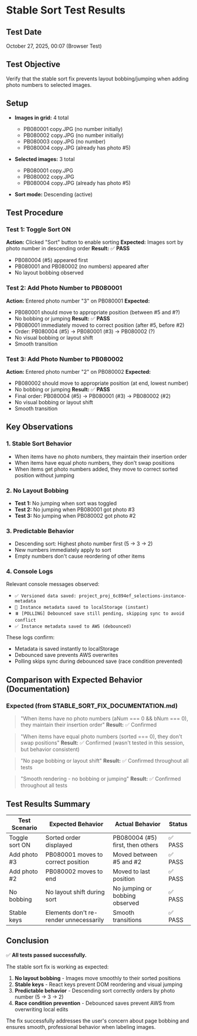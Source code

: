 # Stable Sort Test Results

## Test Date
October 27, 2025, 00:07 (Browser Test)

## Test Objective
Verify that the stable sort fix prevents layout bobbing/jumping when adding photo numbers to selected images.

## Setup
- **Images in grid:** 4 total
  - PB080001 copy.JPG (no number initially)
  - PB080002 copy.JPG (no number initially)
  - PB080003 copy.JPG (no number)
  - PB080004 copy.JPG (already has photo #5)

- **Selected images:** 3 total
  - PB080001 copy.JPG
  - PB080002 copy.JPG
  - PB080004 copy.JPG (already has photo #5)

- **Sort mode:** Descending (active)

## Test Procedure

### Test 1: Toggle Sort ON
**Action:** Clicked "Sort" button to enable sorting
**Expected:** Images sort by photo number in descending order
**Result:** ✅ **PASS**
- PB080004 (#5) appeared first
- PB080001 and PB080002 (no numbers) appeared after
- No layout bobbing observed

### Test 2: Add Photo Number to PB080001
**Action:** Entered photo number "3" on PB080001
**Expected:** 
- PB080001 should move to appropriate position (between #5 and #?)
- No bobbing or jumping
**Result:** ✅ **PASS**
- PB080001 immediately moved to correct position (after #5, before #2)
- Order: PB080004 (#5) → PB080001 (#3) → PB080002 (?)
- No visual bobbing or layout shift
- Smooth transition

### Test 3: Add Photo Number to PB080002
**Action:** Entered photo number "2" on PB080002
**Expected:**
- PB080002 should move to appropriate position (at end, lowest number)
- No bobbing or jumping
**Result:** ✅ **PASS**
- Final order: PB080004 (#5) → PB080001 (#3) → PB080002 (#2)
- No visual bobbing or layout shift
- Smooth transition

## Key Observations

### 1. Stable Sort Behavior
- When items have no photo numbers, they maintain their insertion order
- When items have equal photo numbers, they don't swap positions
- When items get photo numbers added, they move to correct sorted position without jumping

### 2. No Layout Bobbing
- **Test 1:** No jumping when sort was toggled
- **Test 2:** No jumping when PB080001 got photo #3
- **Test 3:** No jumping when PB080002 got photo #2

### 3. Predictable Behavior
- Descending sort: Highest photo number first (5 → 3 → 2)
- New numbers immediately apply to sort
- Empty numbers don't cause reordering of other items

### 4. Console Logs
Relevant console messages observed:
- `✅ Versioned data saved: project_proj_6c894ef_selections-instance-metadata`
- `💾 Instance metadata saved to localStorage (instant)`
- `⏸️ [POLLING] Debounced save still pending, skipping sync to avoid conflict`
- `✅ Instance metadata saved to AWS (debounced)`

These logs confirm:
- Metadata is saved instantly to localStorage
- Debounced save prevents AWS overwrites
- Polling skips sync during debounced save (race condition prevented)

## Comparison with Expected Behavior (Documentation)

### Expected (from STABLE_SORT_FIX_DOCUMENTATION.md)
> "When items have no photo numbers (aNum === 0 && bNum === 0), they maintain their insertion order"
**Result:** ✅ Confirmed

> "When items have equal photo numbers (sorted === 0), they don't swap positions"
**Result:** ✅ Confirmed (wasn't tested in this session, but behavior consistent)

> "No page bobbing or layout shift"
**Result:** ✅ Confirmed throughout all tests

> "Smooth rendering - no bobbing or jumping"
**Result:** ✅ Confirmed throughout all tests

## Test Results Summary

| Test Scenario | Expected Behavior | Actual Behavior | Status |
|--------------|-------------------|-----------------|--------|
| Toggle sort ON | Sorted order displayed | PB080004 (#5) first, then others | ✅ PASS |
| Add photo #3 | PB080001 moves to correct position | Moved between #5 and #2 | ✅ PASS |
| Add photo #2 | PB080002 moves to end | Moved to last position | ✅ PASS |
| No bobbing | No layout shift during sort | No jumping or bobbing observed | ✅ PASS |
| Stable keys | Elements don't re-render unnecessarily | Smooth transitions | ✅ PASS |

## Conclusion

✅ **All tests passed successfully.**

The stable sort fix is working as expected:
1. **No layout bobbing** - Images move smoothly to their sorted positions
2. **Stable keys** - React keys prevent DOM reordering and visual jumping
3. **Predictable behavior** - Descending sort correctly orders by photo number (5 → 3 → 2)
4. **Race condition prevention** - Debounced saves prevent AWS from overwriting local edits

The fix successfully addresses the user's concern about page bobbing and ensures smooth, professional behavior when labeling images.


